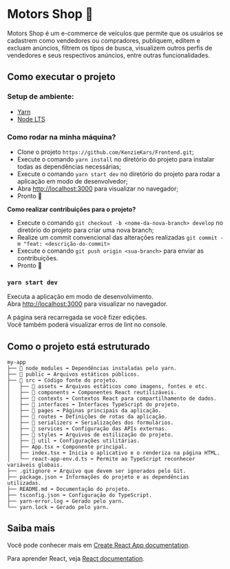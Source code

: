 # Motors Shop 🚗

Motors Shop é um e-commerce de veículos que permite que os usuários se cadastrem como vendedores ou compradores, publiquem, editem e excluam anúncios, filtrem os tipos de busca, visualizem outros perfis de vendedores e seus respectivos anúncios, entre outras funcionalidades.

## Como executar o projeto

### Setup de ambiente:

-   [Yarn](https://classic.yarnpkg.com/en/docs/install#windows-stable)
-   [Node LTS](https://nodejs.org/en/)

### Como rodar na minha máquina?

-   Clone o projeto `https://github.com/KenzieKars/Frontend.git`;
-   Execute o comando `yarn install` no diretório do projeto para instalar todas as dependências necessárias;
-   Execute o comando `yarn start dev` no diretório do projeto para rodar a aplicação em modo de desenvolvedor;
-   Abra [http://localhost:3000](http://localhost:3000) para visualizar no navegador;
-   Pronto 🎉

**Como realizar contribuições para o projeto?**

-   Execute o comando `git checkout -b <nome-da-nova-branch> develop` no diretório do projeto para criar uma nova branch;
-   Realize um commit convencional das alterações realizadas `git commit -m "feat: <descrição-do-commit>`
-   Execute o comando `git push origin <sua-branch>` para enviar as contribuições.
-   Pronto 🎉

### `yarn start dev`

Executa a aplicação em modo de desenvolvimento.\
Abra [http://localhost:3000](http://localhost:3000) para visualizar no navegador.

A página será recarregada se você fizer edições.\
Você também poderá visualizar erros de lint no console.

## Como o projeto está estruturado

```
my-app
├── 📁 node_modules ➡️ Dependências instaladas pelo yarn.
├── 📁 public ➡️ Arquivos estáticos públicos.
├── 📂 src ➡️ Código fonte do projeto.
│   ├── 📁 assets ➡️ Arquivos estáticos como imagens, fontes e etc.
│   ├── 📁 components ➡️ Componentes React reutilizáveis.
│   ├── 📁 contexts ➡️ Contextos React para compartilhamento de dados.
│   ├── 📁 interfaces ➡️ Interfaces TypeScript do projeto.
│   ├── 📁 pages ➡️ Páginas principais da aplicação.
│   ├── 📁 routes ➡️ Definições de rotas da aplicação.
│   ├── 📁 serializers ➡️ Serializações dos formulários.
│   ├── 📁 services ➡️ Configuração das APIs externas.
│   ├── 📁 styles ➡️ Arquivos de estilização do projeto.
│   ├── 📁 util ➡️ Configurações utilitárias.
│   ├── App.tsx ➡️ Componente principal.
│   ├── index.tsx ➡️ Inicia o aplicativo e o renderiza na página HTML.
│   └── react-app-env.d.ts ➡️ Permite ao TypeScript reconhecer variáveis globais.
├── .gitignore ➡️ Arquivo que devem ser ignorados pelo Git.
├── package.json ➡️ Informações do projeto e as dependências utilizadas.
├── README.md ➡️ Documentação do projeto.
├── tsconfig.json ➡️ Configuração do TypeScript.
├── yarn-error.log ➡️ Gerado pelo yarn.
└── yarn.lock ➡️ Gerado pelo yarn.
```

## Saiba mais

Você pode conhecer mais em [Create React App documentation](https://facebook.github.io/create-react-app/docs/getting-started).

Para aprender React, veja [React documentation](https://reactjs.org/).
